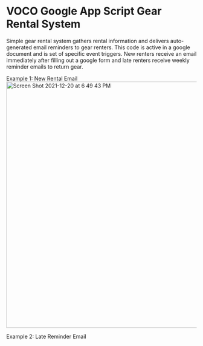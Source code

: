 # VOCO Google App Script Gear Rental System 

Simple gear rental system gathers rental information and delivers auto-generated email reminders to gear renters. This code is active in a google document and is set of specific event triggers. New renters receive an email immediately after filling out a google form and late renters receive weekly reminder emails to return gear.




Example 1: New Rental Email 
<img width="649" alt="Screen Shot 2021-12-20 at 6 49 43 PM" src="https://user-images.githubusercontent.com/75917131/146862533-ee95b6df-0f5a-42b2-936b-4fc33e8d6ad9.png">





Example 2: Late Reminder Email 
